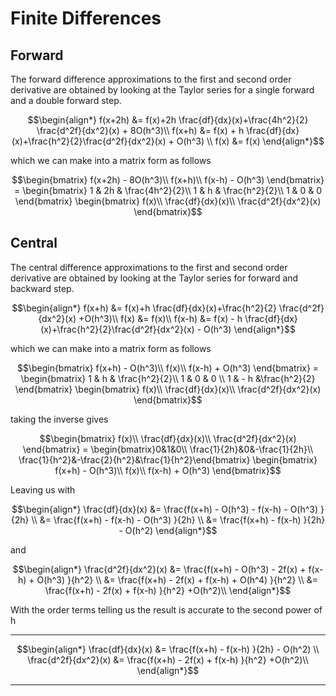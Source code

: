 # Finite Differences

## Forward

The forward difference approximations to the first and second order derivative are obtained by looking at the Taylor series for a single forward and a double forward step.
``` math
\begin{align*}
f(x+2h) &= f(x)+2h \frac{df}{dx}(x)+\frac{4h^2}{2} \frac{d^2f}{dx^2}(x) + 8O(h^3)\\
f(x+h) &= f(x) + h \frac{df}{dx}(x)+\frac{h^2}{2}\frac{d^2f}{dx^2}(x) + O(h^3) \\
f(x) &= f(x)
\end{align*}
```
which we can make into a matrix form as follows
``` math
\begin{bmatrix}
f(x+2h) - 8O(h^3)\\
f(x+h)\\
f(x-h) - O(h^3)
\end{bmatrix} =
\begin{bmatrix}
1 & 2h & \frac{4h^2}{2}\\
1 & h & \frac{h^2}{2}\\
1 & 0 & 0
\end{bmatrix}
\begin{bmatrix}
f(x)\\
\frac{df}{dx}(x)\\
\frac{d^2f}{dx^2}(x)
\end{bmatrix}
```

## Central

The central difference approximations to the first and second order derivative are obtained by looking at the Taylor series for forward and backward step.
``` math
\begin{align*}
f(x+h) &= f(x)+h \frac{df}{dx}(x)+\frac{h^2}{2} \frac{d^2f}{dx^2}(x) +O(h^3)\\
f(x) &= f(x)\\
f(x-h) &= f(x) - h \frac{df}{dx}(x)+\frac{h^2}{2}\frac{d^2f}{dx^2}(x) - O(h^3)
\end{align*}
```
which we can make into a matrix form as follows
``` math
\begin{bmatrix}
f(x+h) - O(h^3)\\
f(x)\\
f(x-h) + O(h^3)
\end{bmatrix} =
\begin{bmatrix}
1 & h & \frac{h^2}{2}\\
1 & 0 & 0 \\
1 & - h &\frac{h^2}{2}
\end{bmatrix}
\begin{bmatrix}
f(x)\\
\frac{df}{dx}(x)\\
\frac{d^2f}{dx^2}(x)
\end{bmatrix}
```
taking the inverse gives

``` math
\begin{bmatrix}
f(x)\\
\frac{df}{dx}(x)\\
\frac{d^2f}{dx^2}(x)
\end{bmatrix}
=
\begin{bmatrix}0&1&0\\ \frac{1}{2h}&0&-\frac{1}{2h}\\ \frac{1}{h^2}&-\frac{2}{h^2}&\frac{1}{h^2}\end{bmatrix}
\begin{bmatrix}
f(x+h) - O(h^3)\\
f(x)\\
f(x-h) + O(h^3)
\end{bmatrix}
```

Leaving us with

``` math
\begin{align*}
\frac{df}{dx}(x) &= \frac{f(x+h) - O(h^3) - f(x-h) - O(h^3) }{2h} \\
&= \frac{f(x+h) - f(x-h) - O(h^3) }{2h} \\
&= \frac{f(x+h) - f(x-h) }{2h} - O(h^2)
\end{align*}
```
and
``` math
\begin{align*}
\frac{d^2f}{dx^2}(x) &= \frac{f(x+h) - O(h^3) - 2f(x) + f(x-h) + O(h^3) }{h^2} \\
&= \frac{f(x+h) - 2f(x) + f(x-h) + O(h^4) }{h^2} \\
&= \frac{f(x+h) - 2f(x) + f(x-h) }{h^2} +O(h^2)\\
\end{align*}
```
With the order terms telling us the result is accurate to the second power of h

---

``` math
\begin{align*}
\frac{df}{dx}(x) &= \frac{f(x+h) - f(x-h) }{2h} - O(h^2) \\
\frac{d^2f}{dx^2}(x) &= \frac{f(x+h) - 2f(x) + f(x-h) }{h^2} +O(h^2)\\
\end{align*}
```
---
